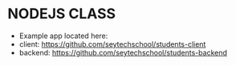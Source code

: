 # NODEJS CLASS

- Example app located here:
- client: https://github.com/seytechschool/students-client
- backend: https://github.com/seytechschool/students-backend
